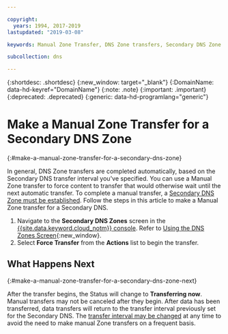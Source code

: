 ```yaml
---

copyright:
  years: 1994, 2017-2019
lastupdated: "2019-03-08"

keywords: Manual Zone Transfer, DNS Zone transfers, Secondary DNS Zone

subcollection: dns

---
```


{:shortdesc: .shortdesc}
{:new_window: target="_blank"}
{:DomainName: data-hd-keyref="DomainName"}
{:note: .note}
{:important: .important}
{:deprecated: .deprecated}
{:generic: data-hd-programlang="generic"}


# Make a Manual Zone Transfer for a Secondary DNS Zone
{:#make-a-manual-zone-transfer-for-a-secondary-dns-zone}

In general, DNS Zone transfers are completed automatically, based on the Secondary DNS transfer interval you've specified. You can use a Manual Zone transfer to force content to transfer that would otherwise wait until the next automatic transfer. To complete a manual transfer, a [Secondary DNS Zone must be established](/docs/infrastructure/dns?topic=dns-add-a-secondary-dns-zone). Follow the steps in this article to make a Manual Zone transfer for a Secondary DNS.

1. Navigate to the **Secondary DNS Zones** screen in the [{{site.data.keyword.cloud_notm}} console](https://{DomainName}/). Refer to [Using the DNS Zones Screen](/docs/infrastructure/dns?topic=dns-how-to-use-the-domain-registration-screen){:new_window}.
2. Select **Force Transfer** from the **Actions** list to begin the transfer.

## What Happens Next
{:#make-a-manual-zone-transfer-for-a-secondary-dns-zone-next}

After the transfer begins, the Status will change to **Transferring now**. Manual transfers may not be canceled after they begin. After data has been transferred, data transfers will return to the transfer interval previously set for the Secondary DNS. The [transfer interval may be changed](/docs/infrastructure/dns?topic=dns-edit-a-secondary-dns-zone) at any time to avoid the need to make manual Zone transfers on a frequent basis.
